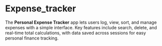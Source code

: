 # Expense_tracker
The **Personal Expense Tracker** app lets users log, view, sort, and manage expenses with a simple interface. Key features include search, delete, and real-time total calculations, with data saved across sessions for easy personal finance tracking.
